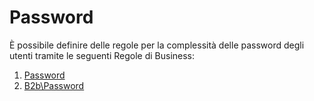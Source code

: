 # Password

È possibile definire delle regole per la complessità delle password degli utenti tramite le seguenti Regole di Business:

1. [Password](../../integrazione/business-rule/password.md)
2. [B2b\Password](../../integrazione/business-rule/b2bpassword.md)

